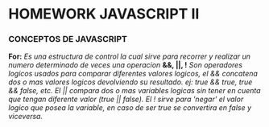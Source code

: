 # HOMEWORK JAVASCRIPT II

### CONCEPTOS DE JAVASCRIPT

**For:** *Es una estructura de control la cual sirve para recorrer y realizar un numero determinado de veces una operacion*
**&&, ||, !** *Son operadores logicos usados para comparar diferentes valores logicos, el && concatena dos o mas valores logicos devolviendo su resultado. ej: true && true, true && false, etc. El || compara dos o mas variables logicas sin tener en cuenta que tengan diferente valor (true || false). El ! sirve para 'negar' el valor logico que posea la variable, en caso de ser true se convertira en false y viceversa.*

